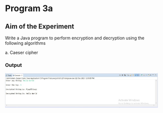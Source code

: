 # Program 3a
## Aim of the Experiment
Write a Java program to perform encryption and decryption using the following
algorithms

a. Caeser cipher

### Output
![output](Caeser_cipher.jpeg)
